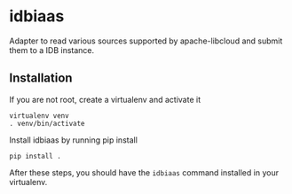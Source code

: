 # idbiaas
Adapter to read various sources supported by apache-libcloud and submit them to a IDB instance.

## Installation

If you are not root, create a virtualenv and activate it

	virtualenv venv
	. venv/bin/activate

Install idbiaas by running pip install

	pip install .

After these steps, you should have the `idbiaas` command installed in your virtualenv.

